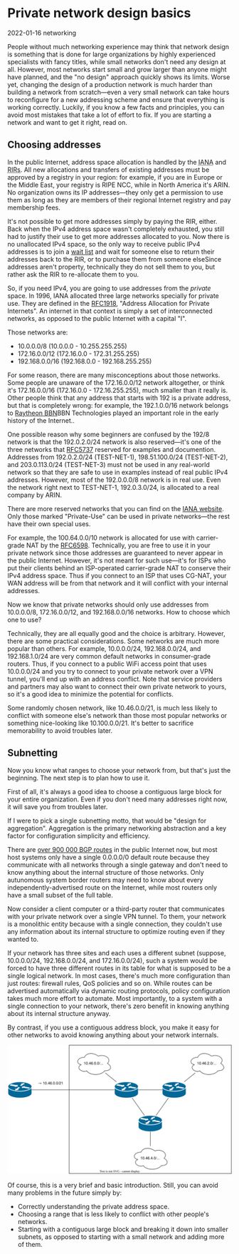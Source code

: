 # Private network design basics

<time id="last-modified">2022-01-16</time>
<tags>networking</tags>

<p id="summary">
People without much networking experience may think that network design is something that is done for large organizations
by highly experienced specialists with fancy titles, while small networks
don't need any design at all. However, most networks start small and grow larger than anyone might have planned,
and the "no design" approach quickly shows its limits. Worse yet, changing the design of a production network
is much harder than building a network from scratch—even a very small network can take hours to reconfigure for a new addressing scheme
and ensure that everything is working correctly. Luckily, if you know a few facts and principles,
you can avoid most mistakes that take a lot of effort to fix.
If you are starting a network and want to get it right, read on.
</p>

## Choosing addresses

In the public Internet, address space allocation is handled by the <abbr title="Internet Assigned Numbers Authority">IANA</abbr> and 
<abbr title="Regional Internet Registries">RIRs</abbr>. All new allocations and transfers of existing addresses must be approved
by a registry in your region: for example, if you are in Europe or the Middle East, your registry is RIPE NCC,
while in North America it's ARIN. No organization owns its IP addresses—they only get a permission to use them as long as they
are members of their regional Internet registry and pay membership fees.

It's not possible to get more addresses simply by paying the RIR, either. Back when the IPv4 address space wasn't completely exhausted,
you still had to justify their use to get more addresses allocated to you. Now there is no unallocated IPv4 space, so the only way
to receive public IPv4 addresses is to join a [wait list](https://www.ripe.net/manage-ips-and-asns/ipv4) and wait
for someone else to return their addresses back to the RIR, or to purchase them from someone else<fn id="address-purchase">Since addresses
aren't property, technically they do not sell them to you, but rather ask the RIR to re-allocate them to you.</fn>

So, if you need IPv4, you are going to use addresses from the _private_ space. In 1996, IANA allocated three large networks specially
for private use. They are defined in the [RFC1918](https://datatracker.ietf.org/doc/html/rfc1918), "Address Allocation for Private Internets".
An internet in that context is simply a set of interconnected networks, as opposed to the public Internet with a capital "I".

Those networks are:

* 10.0.0.0/8 (10.0.0.0 - 10.255.255.255)
* 172.16.0.0/12 (172.16.0.0 - 172.31.255.255)
* 192.168.0.0/16 (192.168.0.0 - 192.168.255.255)

For some reason, there are many misconceptions about those networks. Some people are unaware of the 172.16.0.0/12 network altogether,
or think it's 172.16.0.0/16 (172.16.0.0 - 172.16.255.255), much smaller than it really is. Other people think that any address that starts
with 192 is a private address, but that is completely wrong: for example, the 192.1.0.0/16 network belongs to
[Raytheon BBN](https://www.raytheonintelligenceandspace.com/capabilities/bbn)<fn id="bbn"><wikipedia>BBN Technologies</wikipedia>
played an important role in the early history of the Internet.</fn>.

One possible reason why some beginners are confused by the 192/8 network is that the 192.0.2.0/24 network is also reserved—it's one of the three
networks that [RFC5737](https://www.rfc-editor.org/rfc/rfc5737.html) reserved for examples and documention.
Addresses from 192.0.2.0/24 (TEST-NET-1), 198.51.100.0/24 (TEST-NET-2), and 203.0.113.0/24 (TEST-NET-3) must not be used
in any real-world network so that they are safe to use in examples instead of real public IPv4 addresses.
However, most of the 192.0.0.0/8 network is in real use. Even the network right next to TEST-NET-1, 192.0.3.0/24, is allocated to a real company by ARIN.

There are more reserved networks that you can find on the [IANA website](https://www.iana.org/assignments/iana-ipv4-special-registry/iana-ipv4-special-registry.xhtml).
Only those marked "Private-Use" can be used in private networks—the rest have their own special uses.

For example, the 100.64.0.0/10 network is allocated for use with carrier-grade NAT by the [RFC6598](https://www.rfc-editor.org/rfc/rfc6598.html).
Technically, you are free to use it in your private network since those addresses are guaranteed to never appear in the public Internet.
However, it's not meant for such use—it's for ISPs who put their clients behind an ISP-operated carrier-grade NAT to conserve their IPv4 address space.
Thus if you connect to an ISP that uses CG-NAT, your WAN address will be from that network and it will conflict with your internal addresses.

Now we know that private networks should only use addresses from 10.0.0.0/8, 172.16.0.0/12, and 192.168.0.0/16 networks.
How to choose which one to use?

Technically, they are all equally good and the choice is arbitrary. However, there are some practical considerations.
Some networks are much more popular than others. For example, 10.0.0.0/24, 192.168.0.0/24, and 192.168.1.0/24 are very common
default networks in consumer-grade routers. Thus, if you connect to a public WiFi access point that uses 10.0.0.0/24
and you try to connect to your private network over a VPN tunnel, you'll end up with an address conflict.
Note that service providers and partners may also want to connect their own private network to yours,
so it's a good idea to minimize the potential for conflicts.

Some randomly chosen network, like 10.46.0.0/21, is much less likely to conflict with someone else's network
than those most popular networks or something nice-looking like 10.100.0.0/21. It's better to sacrifice memorability
to avoid troubles later.

## Subnetting

Now you know what ranges to choose your network from, but that's just the beginning. The next step is to plan how to use it.

First of all, it's always a good idea to choose a contiguous large block for your entire organization. Even if you don't need many addresses
right now, it will save you from troubles later.

If I were to pick a single subnetting motto, that would be "design for aggregation". Aggregation is the primary networking abstraction
and a key factor for configuration simplicity and efficiency.

There are [over 900 000 BGP routes](https://bgp.potaroo.net/as1221/) in the public Internet now, but most host systems only have a single
0.0.0.0/0 default route because they communicate with all networks through a single gateway and don't need to know anything
about the internal structure of those networks. Only autunomous system border routers may need to know about every independently-advertised
route on the Internet, while most routers only have a small subset of the full table.

Now consider a client computer or a third-party router that communicates with your private network over a single VPN tunnel.
To them, your network is a monolithic entity because with a single connection, they couldn't use any information about its internal structure
to optimize routing even if they wanted to.

If your network has three sites and each uses a different subnet (suppose, 10.0.0.0/24, 192.168.0.0/24, and 172.16.0.0/24), such a system
would be forced to have three different routes in its table for what is supposed to be a single logical network. In most cases,
there's much more configuration than just routes: firewall rules, QoS policies and so on. While routes can be advertised automatically
via dynamic routing protocols, policy configuration takes much more effort to automate. Most importantly, to a system with a single
connection to your network, there's zero benefit in knowing anything about its internal structure anyway.

By contrast, if you use a contiguous address block, you make it easy for other networks to avoid knowing anything about your network internals.

<img src="sample_network.svg">

Of course, this is a very brief and basic introduction. Still, you can avoid many problems in the future simply by:

* Correctly understanding the private address space.
* Choosing a range that is less likely to conflict with other people's networks.
* Starting with a contiguous large block and breaking it down into smaller subnets, as opposed to starting with a small network and adding more of them.

<br>
<div id="footnotes"></div>
